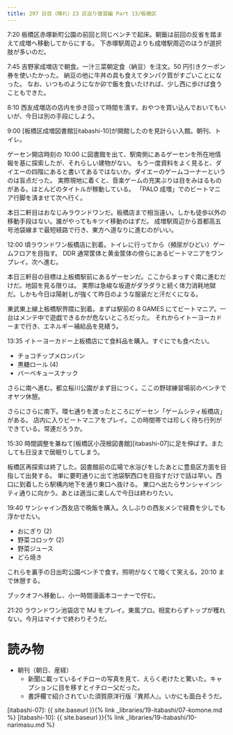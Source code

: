 ```yaml
---
title: 297 日目（晴れ）23 区巡り復習編 Part 13/板橋区
---
```


7:20 板橋区赤塚新町公園の前回と同じベンチで起床。朝飯は前回の反省を踏まえて成増へ移動してからにする。
下赤塚駅周辺よりも成増駅周辺のほうが選択肢が多いのだ。

7:45 吉野家成増店で朝食。一汁三菜朝定食（納豆）を注文。50 円引きクーポン券を使いたかった。
納豆の他に牛丼の具も食えてタンパク質がすごいことになった。
なお、いつものようになか卯で飯を食いたければ、少し西に歩けば食うこともできた。

8:10 西友成増店の店内を歩き回って時間を潰す。おやつを買い込んでおいてもいいが、今日は別の手段にしよう。

9:00 [板橋区成増図書館][itabashi-10]が開館したのを見計らい入館。朝刊、トイレ。

ゲーセン開店時刻の 10:00 に図書館を出て、駅南側にあるゲーセンを所在地情報を基に探索したが、それらしい建物がない。
もう一度資料をよく見ると、ダイエーの四階にあると書いてあるではないか。ダイエーのゲームコーナーというのは盲点だった。
実際現地に着くと、音楽ゲームの充実ぶりは目をみはるものがある。ほとんどのタイトルが稼動している。
「PALO 成増」でのビートマニア行脚を済ませて次へ行く。

本日二軒目はおなじみラウンドワンだ。板橋店まで相当遠い。しかも徒歩以外の移動手段はない。誰がやってもキツイ移動のはずだ。
成増駅周辺から首都高五号池袋線まで最短経路で行き、東方へ道なりに進むのがいい。

12:00 頃ラウンドワン板橋店に到着。トイレに行ってから（頻尿がひどい）ゲームフロアを目指す。
DDR 通常筐体と黄金筐体の傍らにあるビートマニアをワンプレイ。次へ進む。

本日三軒目の目標は上板橋駅前にあるゲーセンだ。ここからまっすぐ南に進むだけだ。地図を見る限りは。
実際は急峻な坂道がダラダラと続く体力消耗地獄だ。しかも今日は陽射しが強くて昨日のような服装だと汗だくになる。

東武東上線上板橋駅界隈に到着。まずは駅前の 8 GAMES にてビートマニア。一台はメンテ中で遊戯できるかが危ないところだった。
それからイトーヨーカドーまで行き、エネルギー補給品を見繕う。

13:35 イトーヨーカドー上板橋店にて食料品を購入。すぐにでも食べたい。

* チョコチップメロンパン
* 黒糖ロール (4)
* バーベキュースナック

さらに南へ進む。都立桜川公園がまず目につく。ここの野球練習場前のベンチでオヤツ休憩。

さらにさらに南下。環七通りを渡ったところにゲーセン「ゲームシティ板橋店」がある。
店内に入りビートマニアをプレイ。この時間帯では珍しく待ち行列ができている。常連だろうか。

15:30 時間調整を兼ねて[板橋区小茂根図書館][itabashi-07]に足を伸ばす。またしても日没まで居眠りしてしまう。

板橋区再探索は終了した。図書館前の広場で水浴びをしたあとに豊島区方面を目指して出発する。
単に要町通りに出て池袋駅西口を目指すだけで話は早い。西口に到着したら駅構内地下を通り東口へ抜ける。
東口へ出たらサンシャインシティ通りに向かう。あとは適当に楽しんで今日は終わりたい。

19:40 サンシャイン西友店で晩飯を購入。久しぶりの西友メシで経費を少しでも浮かせたい。

* おにぎり (2)
* 野菜コロッケ (2)
* 野菜ジュース
* どら焼き

これらを裏手の日出町公園ベンチで食す。照明がなくて暗くて笑える。20:10 まで休憩する。

ブックオフへ移動し、小一時間漫画本コーナーで佇む。

21:20 ラウンドワン池袋店で MJ をプレイ。東風プロ。相変わらずトップが穫れない。今月はマイナで終わりそうだ。

# 読み物

* 朝刊（朝日、産経）
  * 新聞に載っているイチローの写真を見て、えらく老けたと驚いた。キャプションに目を移すとイチロー父だった。
  * 書評欄で紹介されていた須賀原洋行版『異邦人』。いかにも面白そうだ。

[itabashi-07]: {{ site.baseurl }}{% link _libraries/19-itabashi/07-komone.md %}
[itabashi-10]: {{ site.baseurl }}{% link _libraries/19-itabashi/10-narimasu.md %}
